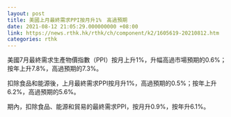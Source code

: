 ```yaml
---
layout: post
title: 美國上月最終需求PPI按月升1%　高過預期
date: 2021-08-12 21:05:29.000000000 +08:00
link: https://news.rthk.hk/rthk/ch/component/k2/1605619-20210812.htm
categories: rthk
---
```


美國7月最終需求生產物價指數（PPI）按月上升1%，升幅高過市場預期的0.6%；按年上升7.8%，高過預期的7.3%。

扣除食品和能源後，上月最終需求PPI按月升1%，高過預期的0.5%；按年上升6.2%，高過預期的5.6%。

期內，扣除食品、能源和貿易的最終需求PPI，按月升0.9%，按年升6.1%。
